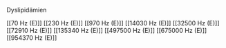 Dyslipidämien

[[70 Hz (E)]]
[[230 Hz (E)]]
[[970 Hz (E)]]
[[14030 Hz (E)]]
[[32500 Hz (E)]]
[[72910 Hz (E)]]
[[135340 Hz (E)]]
[[497500 Hz (E)]]
[[675000 Hz (E)]]
[[954370 Hz (E)]]